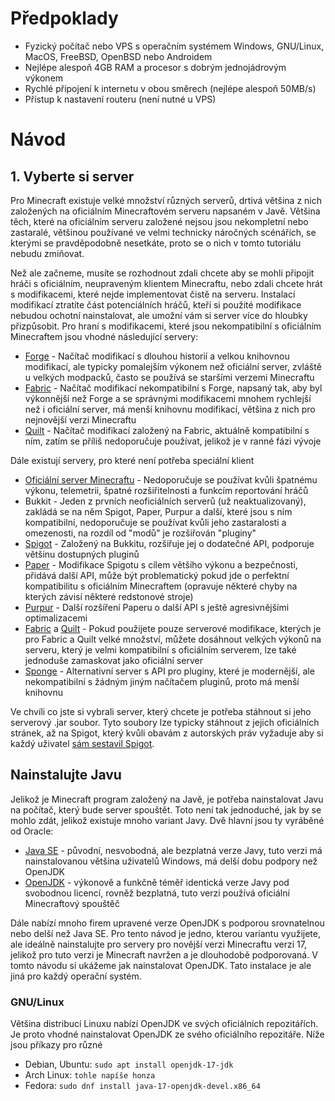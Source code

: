 # Předpoklady

- Fyzický počítač nebo VPS s operačním systémem Windows, GNU/Linux, MacOS, FreeBSD, OpenBSD nebo Androidem
- Nejlépe alespoň 4GB RAM a procesor s dobrým jednojádrovým výkonem
- Rychlé připojení k internetu v obou směrech (nejlépe alespoň 50MB/s)
- Přístup k nastavení routeru (není nutné u VPS)

# Návod

## 1. Vyberte si server

Pro Minecraft existuje velké množství různých serverů, drtivá většina z nich založených na oficiálním Minecraftovém serveru napsaném v Javě. Většina těch, které na oficiálním serveru založené nejsou jsou nekompletní nebo zastaralé, většinou používané ve velmi technicky náročných scénářích, se kterými se pravděpodobně nesetkáte, proto se o nich v tomto tutoriálu nebudu zmiňovat.

Než ale začneme, musíte se rozhodnout zdali chcete aby se mohli připojit hráči s oficiálním, neupraveným klientem Minecraftu, nebo zdali chcete hrát s modifikacemi, které nejde implementovat čistě na serveru. Instalací modifikací ztratíte část potenciálních hráčů, kteří si použité modifikace nebudou ochotní nainstalovat, ale umožní vám si server více do hloubky přizpůsobit. Pro hraní s modifikacemi, které jsou nekompatibilní s oficiálním Minecraftem jsou vhodné následující servery:

- [Forge](https://files.minecraftforge.net/net/minecraftforge/forge/) - Načítač modifikací s dlouhou historií a velkou knihovnou modifikací, ale typicky pomalejším výkonem než oficiální server, zvláště u velkých modpacků, často se používá se staršími verzemi Minecraftu
- [Fabric](https://fabricmc.net/) - Načítač modifikací nekompatibilní s Forge, napsaný tak, aby byl výkonnější než Forge a se správnými modifikacemi mnohem rychlejší než i oficiální server, má menší knihovnu modifikací, většina z nich pro nejnovější verzi Minecraftu
- [Quilt](https://quiltmc.org/en/) - Načítač modifikací založený na Fabric, aktuálně kompatibilní s ním, zatím se příliš nedoporučuje používat, jelikož je v ranné fázi vývoje

Dále existují servery, pro které není potřeba speciální klient

- [Oficiální server Minecraftu](https://www.minecraft.net/en-us/download/server) - Nedoporučuje se používat kvůli špatnému výkonu, telemetrii, špatné rozšiřitelnosti a funkcím reportování hráčů
- Bukkit - Jeden z prvních neoficiálních serverů (už neaktualizovaný), zakládá se na něm Spigot, Paper, Purpur a další, které jsou s ním kompatibilní, nedoporučuje se používat kvůli jeho zastaralosti a omezenosti, na rozdíl od "modů" je rozšiřován "pluginy"
- [Spigot](https://www.spigotmc.org/) - Založený na Bukkitu, rozšiřuje jej o dodatečné API, podporuje většinu dostupných pluginů
- [Paper](https://papermc.io/) - Modifikace Spigotu s cílem většího výkonu a bezpečnosti, přidává další API, může být problematický pokud jde o perfektní kompatibilitu s oficiálním Minecraftem (opravuje některé chyby na kterých závisí některé redstonové stroje)
- [Purpur](https://purpurmc.org/) - Další rozšíření Paperu o další API s ještě agresivnějšími optimalizacemi
- [Fabric](https://fabricmc.net/) a [Quilt](https://quiltmc.org/en/) - Pokud použijete pouze serverové modifikace, kterých je pro Fabric a Quilt velké množství, můžete dosáhnout velkých výkonů na serveru, který je velmi kompatibilní s oficiálním serverem, lze také jednoduše zamaskovat jako oficiální server
- [Sponge](https://spongepowered.org/) - Alternativní server s API pro pluginy, které je modernější, ale nekompatibilní s žádným jiným načítačem pluginů, proto má menší knihovnu

Ve chvíli co jste si vybrali server, který chcete je potřeba stáhnout si jeho serverový .jar soubor. Tyto soubory lze typicky stáhnout z jejich oficiálních stránek, až na Spigot, který kvůli obavám z autorských práv vyžaduje aby si každý uživatel [sám sestavil Spigot](#).

## Nainstalujte Javu

Jelikož je Minecraft program založený na Javě, je potřeba nainstalovat Javu na počítač, který bude server spouštět. Toto není tak jednoduché, jak by se mohlo zdát, jelikož existuje mnoho variant Javy. Dvě hlavní jsou ty vyráběné od Oracle:

- [Java SE](https://www.java.com/en/) - původní, nesvobodná, ale bezplatná verze Javy, tuto verzi má nainstalovanou většina uživatelů Windows, má delší dobu podpory než OpenJDK
- [OpenJDK](https://openjdk.org/) - výkonově a funkčně téměř identická verze Javy pod svobodnou licencí, rovněž bezplatná, tuto verzi používá oficiální Minecraftový spouštěč

Dále nabízí mnoho firem upravené verze OpenJDK s podporou srovnatelnou nebo delší než Java SE. Pro tento návod je jedno, kterou variantu využijete, ale ideálně nainstalujte pro servery pro novější verzi Minecraftu verzi 17, jelikož pro tuto verzi je Minecraft navržen a je dlouhodobě podporovaná. V tomto návodu si ukážeme jak nainstalovat OpenJDK. Tato instalace je ale jiná pro každý operační systém.

### GNU/Linux

Většina distribucí Linuxu nabízí OpenJDK ve svých oficiálních repozitářích. Je proto vhodné nainstalovat OpenJDK ze svého oficiálního repozitáře. Níže jsou příkazy pro různé 

- Debian, Ubuntu: `sudo apt install openjdk-17-jdk`
- Arch Linux: `tohle napíše honza`
- Fedora: `sudo dnf install java-17-openjdk-devel.x86_64`
